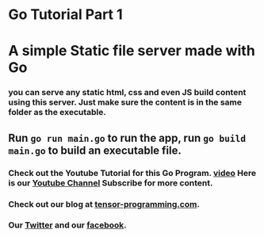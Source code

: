# Go Tutorial Part 1
# A simple Static file server made with Go

### you can serve any static html, css and even JS build content using this server. Just make sure the content is in the same folder as the executable. 

## Run `go run main.go` to run the app, run `go build main.go` to build an executable file. 

### Check out the Youtube Tutorial for this Go Program. [video](https://youtu.be/uCR_A-Bphl0) Here is our [Youtube Channel](https://www.youtube.com/channel/UCYqCZOwHbnPwyjawKfE21wg) Subscribe for more content.

### Check out our blog at [tensor-programming.com](http://tensor-programming.com/).

### Our [Twitter](https://twitter.com/TensorProgram) and our [facebook](https://www.facebook.com/Tensor-Programming-1197847143611799/).
